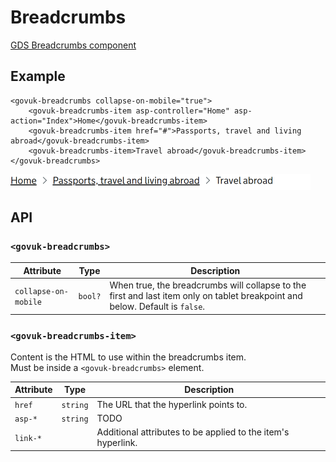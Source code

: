 # Breadcrumbs

[GDS Breadcrumbs component](https://design-system.service.gov.uk/components/breadcrumbs/)

## Example

```razor
<govuk-breadcrumbs collapse-on-mobile="true">
    <govuk-breadcrumbs-item asp-controller="Home" asp-action="Index">Home</govuk-breadcrumbs-item>
    <govuk-breadcrumbs-item href="#">Passports, travel and living abroad</govuk-breadcrumbs-item>
    <govuk-breadcrumbs-item>Travel abroad</govuk-breadcrumbs-item>
</govuk-breadcrumbs>
```

![Breadcrumbs](images/breadcrumbs-1.png)

## API

### `<govuk-breadcrumbs>`

| Attribute | Type | Description |
| --- | --- | --- |
| `collapse-on-mobile` | `bool?` | When true, the breadcrumbs will collapse to the first and last item only on tablet breakpoint and below. Default is `false`. |

### `<govuk-breadcrumbs-item>`

Content is the HTML to use within the breadcrumbs item.\
Must be inside a `<govuk-breadcrumbs>` element.

| Attribute | Type | Description |
| --- | --- | --- |
| `href` | `string` | The URL that the hyperlink points to. |
| `asp-*` | `string` | TODO |
| `link-*` | | Additional attributes to be applied to the item's hyperlink. |